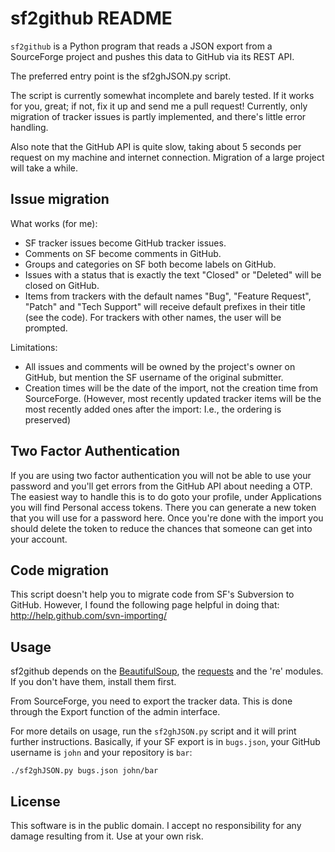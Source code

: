 sf2github README
================

`sf2github` is a Python program
that reads a JSON export from a SourceForge project
and pushes this data to GitHub via its REST API.

The preferred entry point is the sf2ghJSON.py script.

The script is currently somewhat incomplete and barely tested.
If it works for you, great; if not, fix it up and send me a pull request!
Currently, only migration of tracker issues is partly implemented,
and there's little error handling.

Also note that the GitHub API is quite slow,
taking about 5 seconds per request on my machine and internet connection.
Migration of a large project will take a while.

Issue migration
---------------

What works (for me):

* SF tracker issues become GitHub tracker issues.
* Comments on SF become comments in GitHub.
* Groups and categories on SF both become labels on GitHub.
* Issues with a status that is exactly the text "Closed" or "Deleted"
  will be closed on GitHub.
* Items from trackers with the default names
  "Bug", "Feature Request", "Patch" and "Tech Support"
  will receive default prefixes in their title (see the code).
  For trackers with other names, the user will be prompted.

Limitations:

* All issues and comments will be owned by the project's owner on GitHub,
  but mention the SF username of the original submitter.
* Creation times will be the date of the import,
  not the creation time from SourceForge. (However, most recently updated
  tracker items will be the most recently added ones after the import:
  I.e., the ordering is preserved)

Two Factor Authentication
-------------------------

If you are using two factor authentication you will not be able to use
your password and you'll get errors from the GitHub API about needing a
OTP. The easiest way to handle this is to do goto your profile, under
Applications you will find Personal access tokens. There you can generate a
new token that you will use for a password here. Once you're done with the
import you should delete the token to reduce the chances that someone can
get into your account.

Code migration
--------------

This script doesn't help you to migrate code from SF's Subversion to GitHub.
However, I found the following page helpful in doing that:
http://help.github.com/svn-importing/

Usage
-----

sf2github depends on the [BeautifulSoup](http://www.crummy.com/software/BeautifulSoup/),
the [requests](http://docs.python-requests.org/en/latest/) and the 're' modules.
If you don't have them, install them first.

From SourceForge, you need to export the tracker data. This is done through
the Export function of the admin interface.

For more details on usage, run the `sf2ghJSON.py` script and it will print
further instructions.
Basically, if your SF export is in `bugs.json`, your GitHub username is `john`
and your repository is `bar`:

    ./sf2ghJSON.py bugs.json john/bar

License
-------

This software is in the public domain.
I accept no responsibility for any damage resulting from it.
Use at your own risk.
